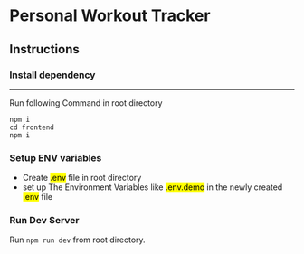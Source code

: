 # Personal Workout Tracker

## Instructions

### Install dependency

---

Run following Command in root directory

```
npm i
cd frontend
npm i
```

### Setup ENV variables

- Create <mark>.env</mark> file in root directory
- set up The Environment Variables like <mark>.env.demo</mark> in the newly created <mark>.env</mark> file

### Run Dev Server

Run `npm run dev` from root directory.
